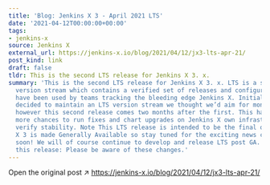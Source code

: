 ```yaml
---
title: 'Blog: Jenkins X 3 - April 2021 LTS'
date: '2021-04-12T00:00:00+00:00'
tags:
- jenkins-x
source: Jenkins X
external_url: https://jenkins-x.io/blog/2021/04/12/jx3-lts-apr-21/
post_kind: link
draft: false
tldr: This is the second LTS release for Jenkins X 3. x.
summary: 'This is the second LTS release for Jenkins X 3. x. LTS is a slower cadence
  version stream which contains a verified set of releases and configurations that
  have been used by teams tracking the bleeding edge Jenkins X. Initially when we
  decided to maintain an LTS version stream we thought we’d aim for monthly releases
  however this second release comes two months after the first. This has given us
  more chances to run fixes and chart upgrades on Jenkins X own infrastructure to
  verify stability. Note This LTS release is intended to be the final one before Jenkins
  X 3 is made Generally Available so stay tuned for the exciting news coming very
  soon! We will of course continue to develop and release LTS post GA. Included in
  this release: Please be aware of these changes.'
---
```

Open the original post ↗ https://jenkins-x.io/blog/2021/04/12/jx3-lts-apr-21/
